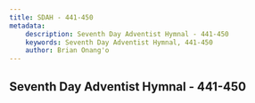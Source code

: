 ```yaml
---
title: SDAH - 441-450
metadata:
    description: Seventh Day Adventist Hymnal - 441-450
    keywords: Seventh Day Adventist Hymnal, 441-450
    author: Brian Onang'o
---
```



## Seventh Day Adventist Hymnal - 441-450
  
